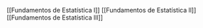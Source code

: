 [[Fundamentos de Estatística l]]
[[Fundamentos de Estatística ll]]
[[Fundamentos de Estatística lll]]